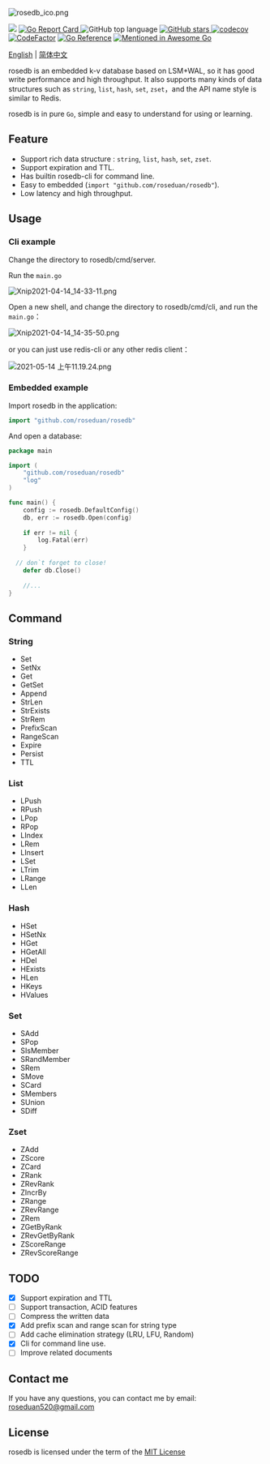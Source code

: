 ![rosedb_ico.png](https://i.loli.net/2021/04/28/gIL2FXZcOesPmyD.png)

![](https://img.shields.io/github/license/roseduan/rosedb)&nbsp;[![Go Report Card](https://goreportcard.com/badge/github.com/roseduan/rosedb)&nbsp;](https://goreportcard.com/report/github.com/roseduan/rosedb)![GitHub top language](https://img.shields.io/github/languages/top/roseduan/rosedb)&nbsp;[![GitHub stars](https://img.shields.io/github/stars/roseduan/rosedb)&nbsp;](https://github.com/roseduan/rosedb/stargazers)[![codecov](https://codecov.io/gh/roseduan/rosedb/branch/main/graph/badge.svg?token=YZUB9QT6XF)](https://codecov.io/gh/roseduan/rosedb) [![CodeFactor](https://www.codefactor.io/repository/github/roseduan/rosedb/badge)](https://www.codefactor.io/repository/github/roseduan/rosedb) [![Go Reference](https://pkg.go.dev/badge/github.com/roseduan/rosedb.svg)](https://pkg.go.dev/github.com/roseduan/rosedb) [![Mentioned in Awesome Go](https://awesome.re/mentioned-badge.svg)](https://github.com/avelino/awesome-go#database) 

[English](https://github.com/roseduan/rosedb#rosedb) | [简体中文](https://github.com/roseduan/rosedb/blob/main/README-CN.md)

rosedb is an embedded k-v database based on LSM+WAL, so it has good write performance and high throughput. It also supports many kinds of data structures such as `string`, `list`, `hash`, `set`, `zset`，and the API name style is similar to Redis.

rosedb is in pure `Go`, simple and easy to understand for using or learning.

## Feature

* Support rich data structure :  `string`, `list`, `hash`, `set`, `zset`.
* Support expiration and TTL.
* Has builtin rosedb-cli for command line.
* Easy to embedded (`import "github.com/roseduan/rosedb"`).
* Low latency and high throughput.

## Usage

### Cli example

Change the directory to rosedb/cmd/server.

Run the `main.go`

![Xnip2021-04-14_14-33-11.png](https://i.loli.net/2021/04/14/EsMFv48YB3P9j7k.png)

Open a new shell, and change the directory to rosedb/cmd/cli, and run the `main.go`：

![Xnip2021-04-14_14-35-50.png](https://i.loli.net/2021/04/14/9uh1ElVF3C4D6dM.png)

or you can just use redis-cli or any other redis client：

![2021-05-14 上午11.19.24.png](https://i.loli.net/2021/05/14/eYkMyTzl5CXUN83.png)

### Embedded example

Import rosedb in the application:

```go
import "github.com/roseduan/rosedb"
```

And open a database:

```go
package main

import (
	"github.com/roseduan/rosedb"
	"log"
)

func main() {
	config := rosedb.DefaultConfig()
	db, err := rosedb.Open(config)
	
	if err != nil {
		log.Fatal(err)
	}
	
  // don`t forget to close!
	defer db.Close()
	
	//...
}
```

## Command

### String

* Set
* SetNx
* Get
* GetSet
* Append
* StrLen
* StrExists
* StrRem
* PrefixScan
* RangeScan
* Expire
* Persist
* TTL

### List

* LPush
* RPush
* LPop
* RPop
* LIndex
* LRem
* LInsert
* LSet
* LTrim
* LRange
* LLen

### Hash

* HSet
* HSetNx
* HGet
* HGetAll
* HDel
* HExists
* HLen
* HKeys
* HValues

### Set

* SAdd
* SPop
* SIsMember
* SRandMember
* SRem
* SMove
* SCard
* SMembers
* SUnion
* SDiff

### Zset

* ZAdd
* ZScore
* ZCard
* ZRank
* ZRevRank
* ZIncrBy
* ZRange
* ZRevRange
* ZRem
* ZGetByRank
* ZRevGetByRank
* ZScoreRange
* ZRevScoreRange

## TODO

+ [x] Support expiration and TTL
+ [ ] Support transaction, ACID features
+ [ ] Compress the written data
+ [x] Add prefix scan and range scan for string type
+ [ ] Add cache elimination strategy (LRU, LFU, Random)
+ [x] Cli for command line use.
+ [ ] Improve related documents

## Contact me

If you have any questions, you can contact me by email: roseduan520@gmail.com

## License

rosedb is licensed under the term of the [MIT License](https://github.com/roseduan/rosedb/blob/main/LICENSE)

